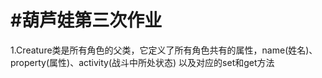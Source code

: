 #葫芦娃第三次作业
===================
1.Creature类是所有角色的父类，它定义了所有角色共有的属性，name(姓名)、property(属性)、activity(战斗中所处状态)
以及对应的set和get方法
